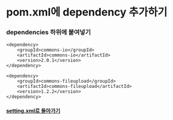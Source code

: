 # pom.xml에 dependency 추가하기

### dependencies 하위에 붙여넣기
```
<dependency>
    <groupId>commons-io</groupId>
    <artifactId>commons-io</artifactId>
    <version>2.0.1</version>
</dependency>

<dependency>
    <groupId>commons-fileupload</groupId>
    <artifactId>commons-fileupload</artifactId>
    <version>1.2.2</version>
</dependency>
```
#### [setting.xml로 돌아가기](setting.md)